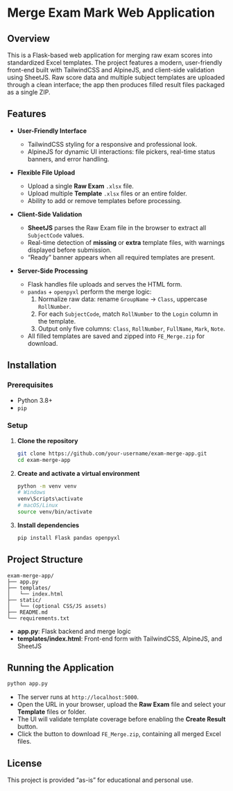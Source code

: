 # Merge Exam Mark Web Application

## Overview

This is a Flask-based web application for merging raw exam scores into standardized Excel templates. The project features a modern, user-friendly front-end built with TailwindCSS and AlpineJS, and client-side validation using SheetJS. Raw score data and multiple subject templates are uploaded through a clean interface; the app then produces filled result files packaged as a single ZIP.

## Features

- **User-Friendly Interface**  
  - TailwindCSS styling for a responsive and professional look.  
  - AlpineJS for dynamic UI interactions: file pickers, real-time status banners, and error handling.

- **Flexible File Upload**  
  - Upload a single **Raw Exam** `.xlsx` file.  
  - Upload multiple **Template** `.xlsx` files or an entire folder.  
  - Ability to add or remove templates before processing.

- **Client-Side Validation**  
  - **SheetJS** parses the Raw Exam file in the browser to extract all `SubjectCode` values.  
  - Real-time detection of **missing** or **extra** template files, with warnings displayed before submission.  
  - “Ready” banner appears when all required templates are present.

- **Server-Side Processing**  
  - Flask handles file uploads and serves the HTML form.  
  - `pandas` + `openpyxl` perform the merge logic:
    1. Normalize raw data: rename `GroupName` → `Class`, uppercase `RollNumber`.  
    2. For each `SubjectCode`, match `RollNumber` to the `Login` column in the template.  
    3. Output only five columns: `Class`, `RollNumber`, `FullName`, `Mark`, `Note`.  
  - All filled templates are saved and zipped into `FE_Merge.zip` for download.

## Installation

### Prerequisites

- Python 3.8+  
- `pip`

### Setup

1. **Clone the repository**  
   ```bash
   git clone https://github.com/your-username/exam-merge-app.git
   cd exam-merge-app
   ```

2. **Create and activate a virtual environment**  
   ```bash
   python -m venv venv
   # Windows
   venv\Scripts\activate
   # macOS/Linux
   source venv/bin/activate
   ```

3. **Install dependencies**  
   ```bash
   pip install Flask pandas openpyxl
   ```

## Project Structure

```
exam-merge-app/
├── app.py
├── templates/
│   └── index.html
├── static/
│   └── (optional CSS/JS assets)
├── README.md
└── requirements.txt
```

- **app.py**: Flask backend and merge logic  
- **templates/index.html**: Front-end form with TailwindCSS, AlpineJS, and SheetJS  

## Running the Application

```bash
python app.py
```

- The server runs at `http://localhost:5000`.  
- Open the URL in your browser, upload the **Raw Exam** file and select your **Template** files or folder.  
- The UI will validate template coverage before enabling the **Create Result** button.  
- Click the button to download `FE_Merge.zip`, containing all merged Excel files.

## License

This project is provided “as-is” for educational and personal use.

